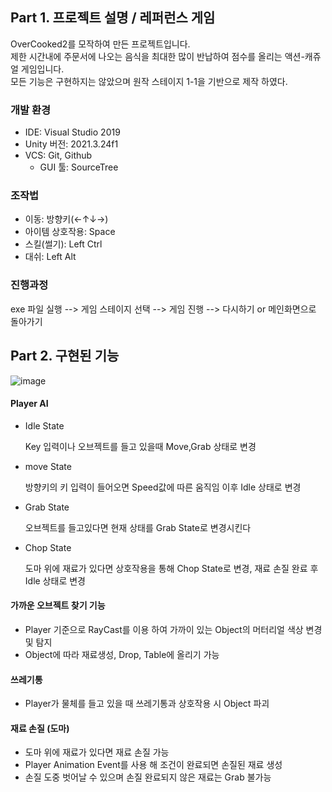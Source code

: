 ## Part 1. 프로젝트 설명 / 레퍼런스 게임
OverCooked2를 모작하여 만든 프로젝트입니다.   
제한 시간내에 주문서에 나오는 음식을 최대한 많이 반납하여 점수를 올리는 액션-캐쥬얼 게임입니다.  
모든 기능은 구현하지는 않았으며 원작 스테이지 1-1을 기반으로 제작 하였다.

###  개발 환경
- IDE: Visual Studio 2019   
- Unity 버전: 2021.3.24f1   
- VCS: Git, Github   
  - GUI 툴: SourceTree   

###  조작법
- 이동: 방향키(←↑↓→)   
- 아이템 상호작용: Space   
- 스킬(썰기): Left Ctrl   
- 대쉬: Left Alt   

###  진행과정
exe 파일 실행 --> 게임 스테이지 선택 --> 게임 진행 --> 다시하기 or 메인화면으로 돌아가기  

## Part 2. 구현된 기능

![image](https://github.com/user-attachments/assets/31a4d37e-8b30-4a15-a47b-f234c9301afe)


#### Player AI
- Idle State  

  Key 입력이나 오브젝트를 들고 있을때 Move,Grab 상태로 변경
  <dr/>
- move State
  
  방향키의 키 입력이 들어오면 Speed값에 따른 움직임 이후 Idle 상태로 변경
  <dr/>
- Grab State

  오브젝트를 들고있다면 현재 상태를 Grab State로 변경시킨다
  <dr/>
- Chop State

  도마 위에 재료가 있다면 상호작용을 통해 Chop State로 변경, 재료 손질 완료 후 Idle 상태로 변경
  <dr/>

#### 가까운 오브젝트 찾기 기능  
- Player 기준으로 RayCast를 이용 하여 가까이 있는 Object의 머터리얼 색상 변경 및 탐지
- Object에 따라 재료생성, Drop, Table에 올리기 가능
  <dr/>

#### 쓰레기통  
- Player가 물체를 들고 있을 때 쓰레기통과 상호작용 시 Object 파괴
  <dr/>

#### 재료 손질 (도마)  
- 도마 위에 재료가 있다면 재료 손질 가능
- Player Animation Event를 사용 해 조건이 완료되면 손질된 재료 생성
- 손질 도중 벗어날 수 있으며 손질 완료되지 않은 재료는 Grab 불가능 

  
